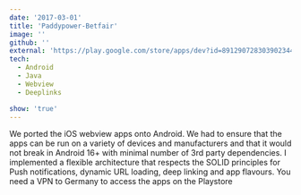 ```yaml
---
date: '2017-03-01'
title: 'Paddypower-Betfair'
image: ''
github: ''
external: 'https://play.google.com/store/apps/dev?id=8912907283039023448&hl=en'
tech:
  - Android
  - Java
  - Webview
  - Deeplinks

show: 'true'
---
```


We ported the iOS webview apps onto Android. We had to ensure that the apps can be run on a variety of
devices and manufacturers and that it would not break in Android 16+ with minimal number
of 3rd party dependencies. I implemented a flexible architecture that respects the SOLID principles for
Push notifications, dynamic URL loading, deep linking and app flavours.
You need a VPN to Germany to access the apps on the Playstore
